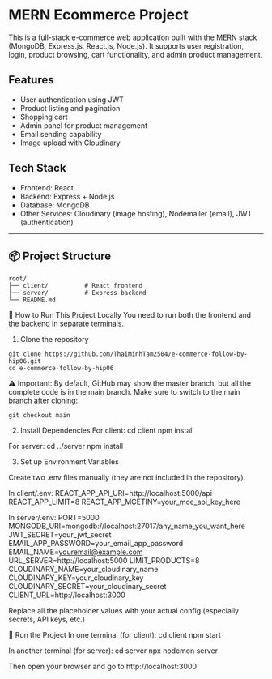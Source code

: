 # MERN Ecommerce Project

This is a full-stack e-commerce web application built with the MERN stack (MongoDB, Express.js, React.js, Node.js). It supports user registration, login, product browsing, cart functionality, and admin product management.

## Features

- User authentication using JWT
- Product listing and pagination
- Shopping cart
- Admin panel for product management
- Email sending capability
- Image upload with Cloudinary

## Tech Stack

- Frontend: React
- Backend: Express + Node.js
- Database: MongoDB
- Other Services: Cloudinary (image hosting), Nodemailer (email), JWT (authentication)

---

## 📦 Project Structure

```
root/
├── client/          # React frontend
├── server/          # Express backend
└── README.md
```


🧪 How to Run This Project Locally
You need to run both the frontend and the backend in separate terminals.

1. Clone the repository
```
git clone https://github.com/ThaiMinhTam2504/e-commerce-follow-by-hip06.git
cd e-commerce-follow-by-hip06
```
⚠️ Important:
By default, GitHub may show the master branch, but all the complete code is in the main branch.
Make sure to switch to the main branch after cloning:
```
git checkout main
```

2. Install Dependencies
For client:
cd client
npm install

For server:
cd ../server
npm install

3. Set up Environment Variables

Create two .env files manually (they are not included in the repository).

In client/.env:
REACT_APP_API_URI=http://localhost:5000/api
REACT_APP_LIMIT=8
REACT_APP_MCETINY=your_mce_api_key_here

In server/.env:
PORT=5000
MONGODB_URI=mongodb://localhost:27017/any_name_you_want_here
JWT_SECRET=your_jwt_secret
EMAIL_APP_PASSWORD=your_email_app_password
EMAIL_NAME=youremail@example.com
URL_SERVER=http://localhost:5000
LIMIT_PRODUCTS=8
CLOUDINARY_NAME=your_cloudinary_name
CLOUDINARY_KEY=your_cloudinary_key
CLOUDINARY_SECRET=your_cloudinary_secret
CLIENT_URL=http://localhost:3000

Replace all the placeholder values with your actual config (especially secrets, API keys, etc.)

🚀 Run the Project
In one terminal (for client):
cd client
npm start

In another terminal (for server):
cd server
npx nodemon server

Then open your browser and go to http://localhost:3000




